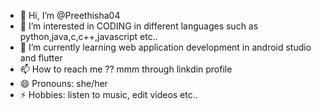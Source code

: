 - 👋 Hi, I’m @Preethisha04
- 👀 I’m interested in CODING in different languages such as python,java,c,c++,javascript etc..
- 🌱 I’m currently learning web application development in android studio and flutter
- 📫 How to reach me ?? mmm through linkdin profile
- 😄 Pronouns: she/her
- ⚡ Hobbies: listen to music, edit videos etc..

<!---
Preethisha04/Preethisha04 is a ✨ special ✨ repository because its `README.md` (this file) appears on your GitHub profile.
You can click the Preview link to take a look at your changes.
--->
